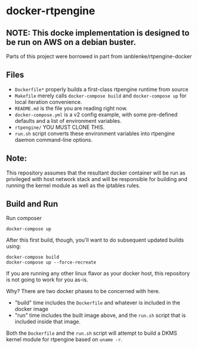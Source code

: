 # docker-rtpengine

## NOTE: This docke implementation is designed to be run on AWS on a debian buster.

Parts of this project were borrowed in part from ianblenke/rtpengine-docker

## Files

- `Dockerfile*` properly builds a first-class rtpengine runtime from source
- `Makefile` merely calls `docker-compose build` and `docker-compose up` for local iteration convenience.
- `README.md` is the file you are reading right now.
- `docker-compose.yml` is a v2 config example, with some pre-defined defaults and a list of environment variables.
- `rtpengine/` YOU MUST CLONE THIS.
- `run.sh` script converts these environment variables into rtpengine daemon command-line options.

## Note:

This repository assumes that the resultant docker container will be run as privileged with host network stack and will be responsible for building and running the kernel module as well as the iptables rules.

## Build and Run

Run composer

    docker-compose up

After this first build, though, you'll want to do subsequent updated builds using:

    docker-compose build
    docker-compose up --force-recreate

If you are running any other linux flavor as your docker host, this repository is not going to work for you as-is.

Why? There are two docker phases to be concerned with here.

- "build" time includes the `Dockerfile` and whatever is included in the docker image
- "run" time includes the built image above, and the `run.sh` script that is included inside that image.

Both the `Dockerfile` and the `run.sh` script will attempt to build a DKMS kernel module for rtpengine based on `uname -r`.




